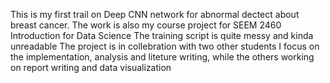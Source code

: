 This is my first trail on Deep CNN network for abnormal dectect about breast cancer.
The work is also my course project for SEEM 2460 Introduction for Data Science
The training script is quite messy and kinda unreadable
The project is in collebration with two other students
I focus on the implementation, analysis and liteture writing, while the others working on report writing and data visualization
